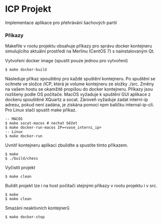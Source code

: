 # ICP Projekt

Implementace aplikace pro přehrávání šachových partií

### Příkazy

Makefile v rootu projektu obsahuje příkazy pro správu docker kontejneru simulujícího aktuální prostředí na Merlinu (CentOS 7) s nainstalovaným Qt.

Vytvoření docker image (spustit pouze jednou pro vytvoření)
```
$ make docker-build
```

Následuje příkaz spouštěný pro každé spuštění kontejneru. Po spuštění se ocitnete ve složce /ICP, která je volume kontejneru ze složky ./src. Změny na vašem hostu se okamžitě propíšou do docker kontejneru. Příkazy jsou rozlišeny podle OS počítače. MacOS vyžaduje k spuštění GUI aplikace z dockeru spouštěné XQuartz a socat. Zároveň vyžaduje zadat interní-ip adresu, pokud není zadána, je získána pomocí npm balíčku internal-ip-cli. Pro Linux stačí spustit make příkaz.
```
-- MACOS
$ make socat-macos # nechat běžet
$ make docker-run-macos IP=<vase_interni_ip>
-- Linux
$ make docker-run
```

Uvnitř kontejneru aplikaci zbuildíte a spustíte tímto příkazem.
```
$ make
$ ./build/chess
```

Vyčistit projekt
```
$ make clean
```

Buildit projekt lze i na host počítači stejnými příkazy v rootu projektu i v src.
```
$ make
$ make clean
```

Smazání neaktivních kontejnerů
```
$ make docker-stop
```
